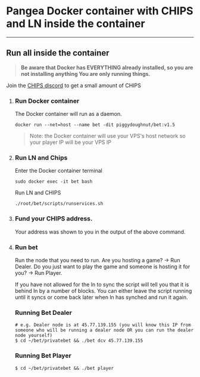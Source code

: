 # Pangea Docker container with CHIPS and LN inside the container

---------------------
## Run all inside the container

> **Be aware that Docker has EVERYTHING already installed, so you are not installing anything
You are only running things.**

Join the [CHIPS discord](https://discord.gg/bcSpzWb) to get a small amount of CHIPS

1. ### Run Docker container

    The Docker container will run as a daemon.

    `docker run --net=host --name bet -dit piggydoughnut/bet:v1.5`

    > Note: the Docker container will use your VPS's host network so your player IP will be your VPS IP

2. ### Run LN and Chips

    Enter the Docker container terminal

    `sudo docker exec -it bet bash`

    Run LN and CHIPS

    `./root/bet/scripts/runservices.sh`

3. ### Fund your CHIPS address. 

    Your address was shown to you in the output of the above command.

4. ### Run bet
    
    Run the node that you need to run. Are you hosting a game? -> Run Dealer. Do you just want to play the game and someone is hosting it for you? -> Run Player.
    
    If you have not allowed for the ln to sync the script will tell you that it is behind ln by a number of blocks.
You can either leave the script running until it syncs or come back later when ln has synched and run it again.

   ### Running Bet Dealer
    ```
    # e.g. Dealer node is at 45.77.139.155 (you will know this IP from someone who will be running a dealer node OR you can run the dealer node yourself)
    $ cd ~/bet/privatebet && ./bet dcv 45.77.139.155
    ```
   ### Running Bet Player
    ```
    $ cd ~/bet/privatebet && ./bet player
    ```

   

